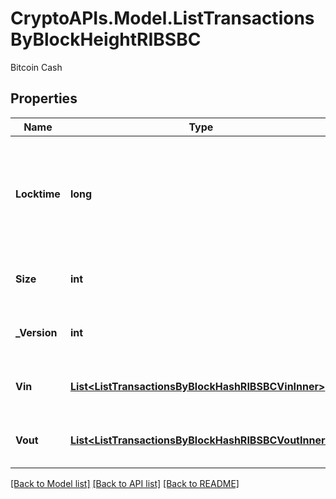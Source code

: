 # CryptoAPIs.Model.ListTransactionsByBlockHeightRIBSBC
Bitcoin Cash

## Properties

Name | Type | Description | Notes
------------ | ------------- | ------------- | -------------
**Locktime** | **long** | Represents the time at which a particular transaction can be added to the blockchain. | 
**Size** | **int** | Represents the total size of this transaction. | 
**_Version** | **int** | Represents the total size of this transaction. | 
**Vin** | [**List&lt;ListTransactionsByBlockHashRIBSBCVinInner&gt;**](ListTransactionsByBlockHashRIBSBCVinInner.md) | Represents the transaction inputs. | 
**Vout** | [**List&lt;ListTransactionsByBlockHashRIBSBCVoutInner&gt;**](ListTransactionsByBlockHashRIBSBCVoutInner.md) | Represents the transaction outputs. | 

[[Back to Model list]](../README.md#documentation-for-models) [[Back to API list]](../README.md#documentation-for-api-endpoints) [[Back to README]](../README.md)

